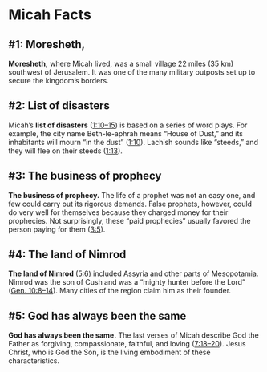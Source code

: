 # Micah Facts

## #1: Moresheth,
**Moresheth,** where Micah lived, was a small village 22 miles (35 km) southwest of Jerusalem. It was one of the many military outposts set up to secure the kingdom’s borders.


## #2: List of disasters
Micah’s **list of disasters** ([1:10–15](https://www.esv.org/Micah+1%3A10%E2%80%9315/)) is based on a series of word plays. For example, the city name Beth-le-aphrah means “House of Dust,” and its inhabitants will mourn “in the dust” ([1:10](https://www.esv.org/Micah+1%3A10/)). Lachish sounds like “steeds,” and they will flee on their steeds ([1:13](https://www.esv.org/Micah+1%3A13/)).


## #3: The business of prophecy
**The business of prophecy.** The life of a prophet was not an easy one, and few could carry out its rigorous demands. False prophets, however, could do very well for themselves because they charged money for their prophecies. Not surprisingly, these “paid prophecies” usually favored the person paying for them ([3:5](https://www.esv.org/Micah+3%3A5/)).


## #4: The land of Nimrod
**The land of Nimrod** ([5:6](https://www.esv.org/Micah+5%3A6/)) included Assyria and other parts of Mesopotamia. Nimrod was the son of Cush and was a “mighty hunter before the Lord” ([Gen. 10:8–14](https://www.esv.org/Genesis+10%3A8%E2%80%9314/)). Many cities of the region claim him as their founder.


## #5: God has always been the same
**God has always been the same.** The last verses of Micah describe God the Father as forgiving, compassionate, faithful, and loving ([7:18–20](https://www.esv.org/Micah+7%3A18%E2%80%9320/)). Jesus Christ, who is God the Son, is the living embodiment of these characteristics.

